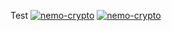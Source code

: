 Test
[![nemo-crypto](https://github-readme-stats.vercel.app/api?username=nemo-crypto)](https://github.com/anuraghazra/github-readme-stats)
[![nemo-crypto](https://github-readme-languages.vercel.app/api?username=nemo-crypto)](https://github.com/anuraghazra/github-readme-languages)
